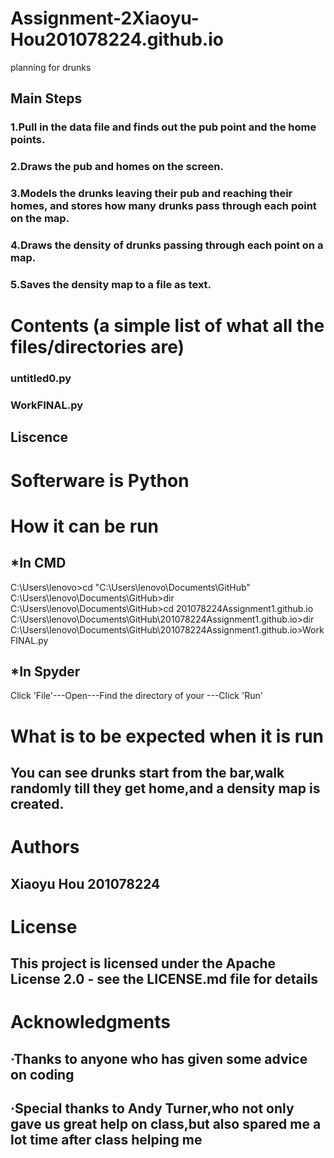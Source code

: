 # Assignment-2Xiaoyu-Hou201078224.github.io
 planning for drunks
## Main Steps
### 1.Pull in the data file and finds out the pub point and the home points.
### 2.Draws the pub and homes on the screen.
### 3.Models the drunks leaving their pub and reaching their homes, and stores how many drunks pass through each point on the map.
### 4.Draws the density of drunks passing through each point on a map.
### 5.Saves the density map to a file as text.
# Contents (a simple list of what all the files/directories are)
### untitled0.py
### WorkFINAL.py
## Liscence
# Softerware is Python
# How it can be run 
## *In CMD
C:\Users\lenovo>cd "C:\Users\lenovo\Documents\GitHub"
C:\Users\lenovo\Documents\GitHub>dir
C:\Users\lenovo\Documents\GitHub>cd 201078224Assignment1.github.io
C:\Users\lenovo\Documents\GitHub\201078224Assignment1.github.io>dir
C:\Users\lenovo\Documents\GitHub\201078224Assignment1.github.io>WorkFINAL.py
## *In Spyder
Click 'File'---Open---Find the directory of your ---Click 'Run'
# What is to be expected when it is run
## You can see drunks start from the bar,walk randomly till they get home,and a density map is created.
# Authors 
## Xiaoyu Hou 201078224
# License
## This project is licensed under the Apache License 2.0 - see the LICENSE.md file for details
# Acknowledgments
## ·Thanks to anyone who has given some advice on coding
## ·Special thanks to Andy Turner,who not only gave us great help on class,but also spared me a lot time after class helping me 
